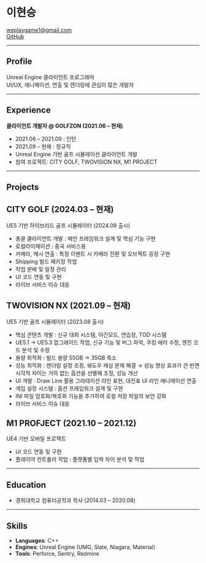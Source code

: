 # 이현승  
weplaygame1@gmail.com  
[GitHub](https://github.com/weplaygame1)  

---

## Profile
Unreal Engine 클라이언트 프로그래머  
UI/UX, 애니메이션, 연출 및 렌더링에 관심이 많은 개발자  

[//]: # (단순한 기능 구현을 넘어서 비주얼 품질과 사용자 경험 향상을 지향하며, 디자이너 및 아티스트와의 협업을 통해 아이디어를 시각적으로 완성하는 과정에 강점을 가지고 있습니다.)

---

## Experience
**클라이언트 개발자 @ GOLFZON (2021.06 – 현재)**  
- 2021.06 – 2021.09 : 인턴
- 2021.09 – 현재 : 정규직
- Unreal Engine 기반 골프 시뮬레이션 클라이언트 개발  
- 참여 프로젝트: CITY GOLF, TWOVISION NX, M1 PROJECT  

---

## Projects

## CITY GOLF (2024.03 – 현재)
UE5 기반 하이브리드 골프 시뮬레이터 (2024.09 출시)  
- 총괄 클라이언트 개발 : 메인 프레임워크 설계 및 핵심 기능 구현
- 로컬라이제이션 : 중국 서비스용  
- 카메라, 메시 연출 : 특정 이벤트 시 카메라 전환 및 오브젝트 등장 구현 
- Shipping 빌드 패키징 작업  
- 작업 분배 및 일정 관리
- UI 코드 연동 및 구현  
- 라이브 서비스 이슈 대응

##

## TWOVISION NX (2021.09 – 현재)
UE5 기반 골프 시뮬레이터 (2023.08 출시)
- 핵심 콘텐츠 개발 : 신규 대회 시스템, 야간모드, 연습장, TOD 시스템
- UE5.1 → UE5.3 업그레이드 작업, 신규 기능 및 버그 파악, 쿠킹 에러 수정, 엔진 코드 분석 및 수정  
- 용량 최적화 : 빌드 용량 55GB → 35GB 축소
- 성능 최적화 : 렌더링 설정 조정, 쉐도우 캐싱 문제 해결 → 성능 향상 효과가 큰 반면 시각적 차이는 거의 없는 옵션을 선별해 조정, 성능 개선
- UI 개발 : Draw Line 활용 그라데이션 라인 표현, 대진표 UI 라인 애니메이션 연출  
- 게임 설정 시스템 : 옵션 프레임워크 설계 및 구현
- INI 파일 암호화/복호화 기능을 추가하여 로컬 저장 파일의 보안 강화  
- 라이브 서비스 이슈 대응  

##

##  M1 PROFJECT (2021.10 – 2021.12)
UE4 기반 모바일 프로젝트  
- UI 코드 연동 및 구현  
- 플레이어 컨트롤러 작업 : 플랫폼별 입력 차이 분석 및 작업  

---

## Education
- 경희대학교 컴퓨터공학과 학사 (2014.03 – 2020.08)  

---

## Skills
- **Languages**: C++  
- **Engines**: Unreal Engine (UMG, Slate, Niagara, Material)
- **Tools**: Perforce, Sentry, Redmine 
